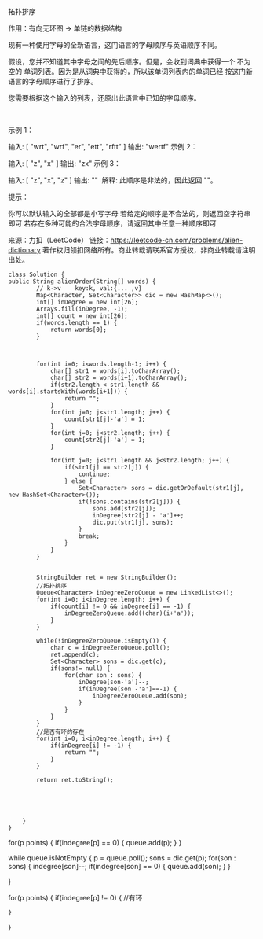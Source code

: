 拓扑排序

作用：有向无环图 -> 单链的数据结构

现有一种使用字母的全新语言，这门语言的字母顺序与英语顺序不同。

假设，您并不知道其中字母之间的先后顺序。但是，会收到词典中获得一个 不为空的 单词列表。因为是从词典中获得的，所以该单词列表内的单词已经 按这门新语言的字母顺序进行了排序。

您需要根据这个输入的列表，还原出此语言中已知的字母顺序。

 

示例 1：

输入:
[
  "wrt",
  "wrf",
  "er",
  "ett",
  "rftt"
]
输出: "wertf"
示例 2：

输入:
[
  "z",
  "x"
]
输出: "zx"
示例 3：

输入:
[
  "z",
  "x",
  "z"
] 
输出: "" 
解释: 此顺序是非法的，因此返回 ""。
 

提示：

你可以默认输入的全部都是小写字母
若给定的顺序是不合法的，则返回空字符串即可
若存在多种可能的合法字母顺序，请返回其中任意一种顺序即可

来源：力扣（LeetCode）
链接：https://leetcode-cn.com/problems/alien-dictionary
著作权归领扣网络所有。商业转载请联系官方授权，非商业转载请注明出处。



```
class Solution {
public String alienOrder(String[] words) {
        // k->v    key:k, val:{... ,v}
        Map<Character, Set<Character>> dic = new HashMap<>();
        int[] inDegree = new int[26];
        Arrays.fill(inDegree, -1);
        int[] count = new int[26];
        if(words.length == 1) {
            return words[0];
        }
        


        for(int i=0; i<words.length-1; i++) {
            char[] str1 = words[i].toCharArray();
            char[] str2 = words[i+1].toCharArray();
            if(str2.length < str1.length && words[i].startsWith(words[i+1])) {
                return "";
            }
            for(int j=0; j<str1.length; j++) {
                count[str1[j]-'a'] = 1;
            }
            for(int j=0; j<str2.length; j++) {
                count[str2[j]-'a'] = 1;
            }

            for(int j=0; j<str1.length && j<str2.length; j++) {
                if(str1[j] == str2[j]) {
                    continue;
                } else {
                    Set<Character> sons = dic.getOrDefault(str1[j], new HashSet<Character>());
                    if(!sons.contains(str2[j])) {
                        sons.add(str2[j]);
                        inDegree[str2[j] - 'a']++;
                        dic.put(str1[j], sons);
                    }
                    break;
                }
            }
        }


        StringBuilder ret = new StringBuilder();
        //拓扑排序
        Queue<Character> inDegreeZeroQueue = new LinkedList<>();
        for(int i=0; i<inDegree.length; i++) {
            if(count[i] != 0 && inDegree[i] == -1) {
                inDegreeZeroQueue.add((char)(i+'a'));
            }
        }

        while(!inDegreeZeroQueue.isEmpty()) {
            char c = inDegreeZeroQueue.poll();
            ret.append(c);
            Set<Character> sons = dic.get(c);
            if(sons!= null) {
                for(char son : sons) {
                    inDegree[son-'a']--;
                    if(inDegree[son -'a']==-1) {
                        inDegreeZeroQueue.add(son);
                    }
                }
            }
        }
		//是否有环的存在
        for(int i=0; i<inDegree.length; i++) {
            if(inDegree[i] != -1) {
                return "";
            }
        }

        return ret.toString();





    }
}
```
for(p points) {
	if(indegree[p] == 0) {
		queue.add(p);
	}
}

while queue.isNotEmpty {
	p = queue.poll();
	sons = dic.get(p);
	for(son : sons) {
		indegree[son]--;
		if(indegree[son] == 0) {
			queue.add(son);
		}
	}
	
}

for(p points) {
	if(indegree[p] != 0) {
		//有环

	}
}
